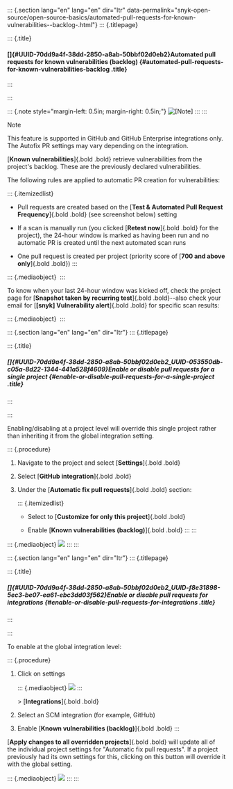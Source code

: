 ::: {.section lang="en" lang="en" dir="ltr" data-permalink="snyk-open-source/open-source-basics/automated-pull-requests-for-known-vulnerabilities--backlog-.html"}
::: {.titlepage}
<div>

::: {.title}
#### []{#UUID-70dd9a4f-38dd-2850-a8ab-50bbf02d0eb2}Automated pull requests for known vulnerabilities (backlog) {#automated-pull-requests-for-known-vulnerabilities-backlog .title}
:::

</div>
:::

::: {.note style="margin-left: 0.5in; margin-right: 0.5in;"}
![\[Note\]](../css/image/note.png)
:::
:::

Note

This feature is supported in GitHub and GitHub Enterprise integrations
only. The Autofix PR settings may vary depending on the integration.

[**Known vulnerabilities**]{.bold .bold} retrieve vulnerabilities from
the project's backlog. These are the previously declared
vulnerabilities.

The following rules are applied to automatic PR creation for
vulnerabilities:

::: {.itemizedlist}
-   Pull requests are created based on the [**Test & Automated Pull
    Request Frequency**]{.bold .bold} (see screenshot below) setting

-   If a scan is manually run (you clicked [**Retest now**]{.bold .bold}
    for the project), the 24-hour window is marked as having been run
    and no automatic PR is created until the next automated scan runs

-   One pull request is created per project (priority score of [**700
    and above only**]{.bold .bold})
:::

::: {.mediaobject}
![]()
:::

To know when your last 24-hour window was kicked off, check the project
page for [**Snapshot taken by recurring test**]{.bold .bold}--also check
your email for [**\[snyk\] Vulnerability alert**]{.bold .bold} for
specific scan results:

::: {.mediaobject}
![]()
:::

::: {.section lang="en" lang="en" dir="ltr"}
::: {.titlepage}
<div>

::: {.title}
##### []{#UUID-70dd9a4f-38dd-2850-a8ab-50bbf02d0eb2_UUID-053550db-c05a-8d22-1344-441a528f4609}Enable or disable pull requests for a single project {#enable-or-disable-pull-requests-for-a-single-project .title}
:::

</div>
:::

Enabling/disabling at a project level will override this single project
rather than inheriting it from the global integration setting.

::: {.procedure}
1.  Navigate to the project and select [**Settings**]{.bold .bold}

2.  Select [**GitHub integration**]{.bold .bold}

3.  Under the [**Automatic fix pull requests**]{.bold .bold} section:

    ::: {.itemizedlist}
    -   Select to [**Customize for only this project**]{.bold .bold}

    -   Enable [**Known vulnerabilities (backlog)**]{.bold .bold}
    :::
:::

::: {.mediaobject}
![](image/image-missing.png)
:::
:::

::: {.section lang="en" lang="en" dir="ltr"}
::: {.titlepage}
<div>

::: {.title}
##### []{#UUID-70dd9a4f-38dd-2850-a8ab-50bbf02d0eb2_UUID-f8e31898-5ec3-be07-ea61-ebc3dd03f562}Enable or disable pull requests for integrations {#enable-or-disable-pull-requests-for-integrations .title}
:::

</div>
:::

To enable at the global integration level:

::: {.procedure}
1.  Click on settings

    ::: {.mediaobject}
    ![](image/image-missing.png)
    :::

    \> [**Integrations**]{.bold .bold}

2.  Select an SCM integration (for example, GitHub)

3.  Enable [**Known vulnerabilities (backlog)**]{.bold .bold}
:::

[**Apply changes to all overridden projects**]{.bold .bold} will update
all of the individual project settings for "Automatic fix pull
requests". If a project previously had its own settings for this,
clicking on this button will override it with the global setting.

::: {.mediaobject}
![](image/image-missing.png)
:::
:::
